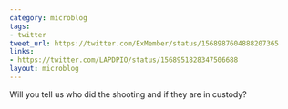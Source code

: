 ```yaml
---
category: microblog
tags:
- twitter
tweet_url: https://twitter.com/ExMember/status/1568987604888207365
links:
- https://twitter.com/LAPDPIO/status/1568951828347506688
layout: microblog
---
```

Will you tell us who did the shooting and if they are in custody?
